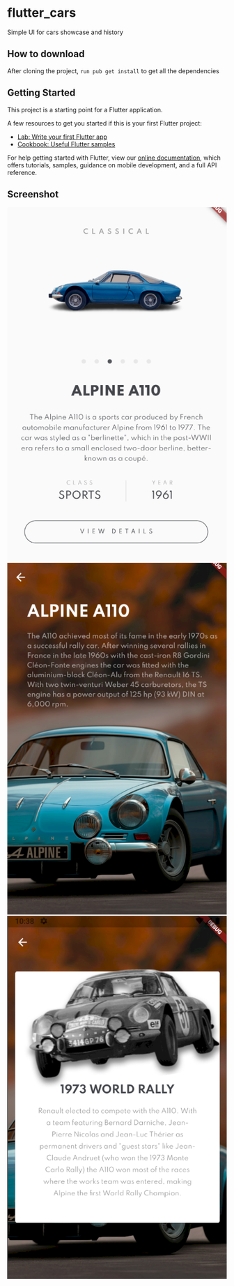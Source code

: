 # flutter_cars

Simple UI for cars showcase and history

## How to download
After cloning the project, `run pub get install` to get all the dependencies

## Getting Started

This project is a starting point for a Flutter application.

A few resources to get you started if this is your first Flutter project:

- [Lab: Write your first Flutter app](https://flutter.dev/docs/get-started/codelab)
- [Cookbook: Useful Flutter samples](https://flutter.dev/docs/cookbook)

For help getting started with Flutter, view our
[online documentation](https://flutter.dev/docs), which offers tutorials,
samples, guidance on mobile development, and a full API reference.

## Screenshot

![Home](home.png)
![Details 1](details_1.png)
![Details 2](details_2.png)

